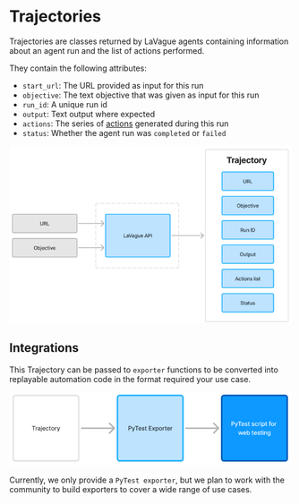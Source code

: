# Trajectories

Trajectories are classes returned by LaVague agents containing information about an agent run and the list of actions performed.

They contain the following attributes:

- `start_url`: The URL provided as input for this run
- `objective`: The text objective that was given as input for this run
- `run_id`: A unique run id
- `output`: Text output where expected
- `actions`: The series of [actions](./actions.md) generated during this run
- `status`: Whether the agent run was `completed` or `failed`

![trajectory](https://raw.githubusercontent.com/lavague-ai/LaVague/drafting-some-docs/docs/assets/trajectory.png)

## Integrations

This Trajectory can be passed to `exporter` functions to be converted into replayable automation code in the format required your use case.

![exporter](https://raw.githubusercontent.com/lavague-ai/LaVague/drafting-some-docs/docs/assets/trajectory-export.png)

Currently, we only provide a `PyTest exporter`, but we plan to work with the community to build exporters to cover a wide range of use cases.